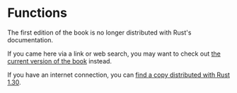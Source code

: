 # Functions

The first edition of the book is no longer distributed with Rust's documentation.

If you came here via a link or web search, you may want to check out [the current
version of the book](../ch03-03-how-functions-work.html) instead.

If you have an internet connection, you can [find a copy distributed with
Rust
1.30](https://doc.rust-lang.org/1.30.0/book/first-edition/functions.html).
